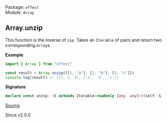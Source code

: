 Package: `effect`<br />
Module: `Array`<br />

## Array.unzip

This function is the inverse of `zip`. Takes an `Iterable` of pairs and return two corresponding `Array`s.

**Example**

```ts
import { Array } from "effect"

const result = Array.unzip([[1, "a"], [2, "b"], [3, "c"]])
console.log(result) // [[1, 2, 3], ['a', 'b', 'c']]
```

**Signature**

```ts
declare const unzip: <S extends Iterable<readonly [any, any]>>(self: S) => S extends NonEmptyReadonlyArray<readonly [infer A, infer B]> ? [NonEmptyArray<A>, NonEmptyArray<B>] : S extends Iterable<readonly [infer A, infer B]> ? [Array<A>, Array<B>] : never
```

[Source](https://github.com/Effect-TS/effect/tree/main/packages/effect/src/Array.ts#L1625)

Since v2.0.0